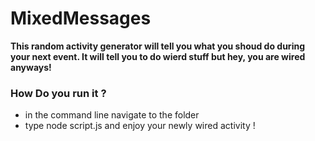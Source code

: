 # MixedMessages

**This random activity generator will tell you what you shoud do during your next event. It will tell you to do wierd stuff but hey, you are wired anyways!**


### How Do you run it ?
+ in the command line navigate to the folder
+ type node script.js and enjoy your newly wired activity !
